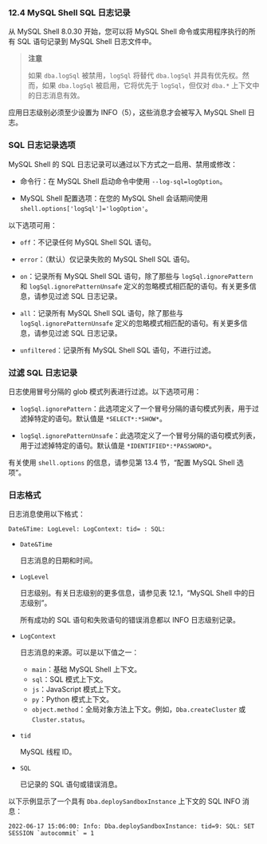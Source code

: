 ### 12.4 MySQL Shell SQL 日志记录

从 MySQL Shell 8.0.30 开始，您可以将 MySQL Shell 命令或实用程序执行的所有 SQL 语句记录到 MySQL Shell 日志文件中。

> **注意**
>
> 如果 `dba.logSql` 被禁用，`logSql` 将替代 `dba.logSql` 并具有优先权。然而，如果 `dba.logSql` 被启用，它将优先于 `logSql`，但仅对 `dba.*` 上下文中的日志消息有效。

应用日志级别必须至少设置为 INFO（5），这些消息才会被写入 MySQL Shell 日志。

### SQL 日志记录选项

MySQL Shell 的 SQL 日志记录可以通过以下方式之一启用、禁用或修改：

- 命令行：在 MySQL Shell 启动命令中使用 `--log-sql=logOption`。

- MySQL Shell 配置选项：在您的 MySQL Shell 会话期间使用 `shell.options['logSql']='logOption'`。

以下选项可用：

- `off`：不记录任何 MySQL Shell SQL 语句。

- `error`：（默认）仅记录失败的 MySQL Shell SQL 语句。

- `on`：记录所有 MySQL Shell SQL 语句，除了那些与 `logSql.ignorePattern` 和 `logSql.ignorePatternUnsafe` 定义的忽略模式相匹配的语句。有关更多信息，请参见过滤 SQL 日志记录。

- `all`：记录所有 MySQL Shell SQL 语句，除了那些与 `logSql.ignorePatternUnsafe` 定义的忽略模式相匹配的语句。有关更多信息，请参见过滤 SQL 日志记录。

- `unfiltered`：记录所有 MySQL Shell SQL 语句，不进行过滤。

### 过滤 SQL 日志记录

日志使用冒号分隔的 glob 模式列表进行过滤。以下选项可用：

- `logSql.ignorePattern`：此选项定义了一个冒号分隔的语句模式列表，用于过滤掉特定的语句。默认值是 `*SELECT*:*SHOW*`。

- `logSql.ignorePatternUnsafe`：此选项定义了一个冒号分隔的语句模式列表，用于过滤掉特定的语句。默认值是 `*IDENTIFIED*:*PASSWORD*`。

有关使用 `shell.options` 的信息，请参见第 13.4 节，“配置 MySQL Shell 选项”。

### 日志格式

日志消息使用以下格式：

```
Date&Time: LogLevel: LogContext: tid= : SQL:
```

- `Date&Time`

  日志消息的日期和时间。

- `LogLevel`

  日志级别。有关日志级别的更多信息，请参见表 12.1，“MySQL Shell 中的日志级别”。

  所有成功的 SQL 语句和失败语句的错误消息都以 INFO 日志级别记录。

- `LogContext`

  日志消息的来源。可以是以下值之一：

  - `main`：基础 MySQL Shell 上下文。
  - `sql`：SQL 模式上下文。
  - `js`：JavaScript 模式上下文。
  - `py`：Python 模式上下文。
  - `object.method`：全局对象方法上下文。例如，`Dba.createCluster` 或 `Cluster.status`。

- `tid`

  MySQL 线程 ID。

- `SQL`

  已记录的 SQL 语句或错误消息。

以下示例显示了一个具有 `Dba.deploySandboxInstance` 上下文的 SQL INFO 消息：

```
2022-06-17 15:06:00: Info: Dba.deploySandboxInstance: tid=9: SQL: SET SESSION `autocommit` = 1
```